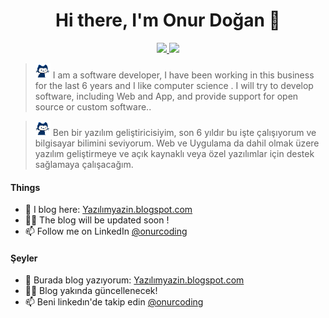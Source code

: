 <h1 align="center">Hi there, I'm Onur Doğan 👋</h1>

<p align="center"> 

 <a href="https://github.com/onurgncode" alt="Onur Github">
   <img src="https://img.shields.io/badge/-@onurgncode-%23181717?style=flat-square&logo=github" />
 </a>
 <a href="https://www.linkedin.com/in/onurcoding" alt="Onur Linkedin">
   <img src="https://img.shields.io/badge/-fernandocalmet-blue?style=flat-square&logo=Linkedin&logoColor=white&link=https://www.linkedin.com/in/fernandocalmet" />
 </a>


</p>

> <img src="https://raw.githubusercontent.com/FernandoCalmet/fernandocalmet/master/pixel-mona-heart.gif" width="24" height="24" href="https://github.com/fernandocalmet"> I am a software developer, I have been working in this business for the last 6 years and I like computer science . I will try to develop software, including Web and App, and provide support for open source or custom software..

> <img src="https://raw.githubusercontent.com/FernandoCalmet/fernandocalmet/master/pixel-mona-heart.gif" width="24" height="24" href="https://github.com/fernandocalmet">  Ben bir yazılım geliştiricisiyim, son 6 yıldır bu işte çalışıyorum ve bilgisayar bilimini seviyorum. Web ve Uygulama da dahil olmak üzere yazılım geliştirmeye ve açık kaynaklı veya özel yazılımlar için destek sağlamaya çalışacağım.
  
#### Things
- 📝 I blog here: [Yazılımyazin.blogspot.com](https://yazilimyazin.blogspot.com/)
- 🐱‍🏍 The blog will be updated soon !
- 📫 Follow me on LinkedIn [@onurcoding](https://www.linkedin.com/in/onurcoding/)



#### Şeyler
- 📝 Burada blog yazıyorum: [Yazılımyazin.blogspot.com](https://yazilimyazin.blogspot.com/)
- 🐱‍🏍 Blog yakında güncellenecek!
- 📫 Beni linkedın'de takip edin [@onurcoding](https://www.linkedin.com/in/onurcoding/)
